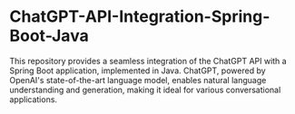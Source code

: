# ChatGPT-API-Integration-Spring-Boot-Java
This repository provides a seamless integration of the ChatGPT API with a Spring Boot application, implemented in Java. ChatGPT, powered by OpenAI's state-of-the-art language model, enables natural language understanding and generation, making it ideal for various conversational applications.
